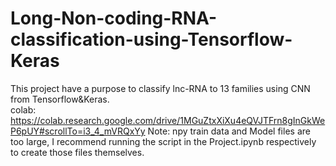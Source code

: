 # Long-Non-coding-RNA-classification-using-Tensorflow-Keras
This project have a purpose to classify lnc-RNA to 13 families using CNN from Tensorflow&amp;Keras. \
colab: https://colab.research.google.com/drive/1MGuZtxXiXu4eQVJTFrn8gInGkWeP6pUY#scrollTo=i3_4_mVRQxYy
Note: npy train data and Model files are too large, I recommend running the script in the  Project.ipynb respectively to create those files themselves. 
